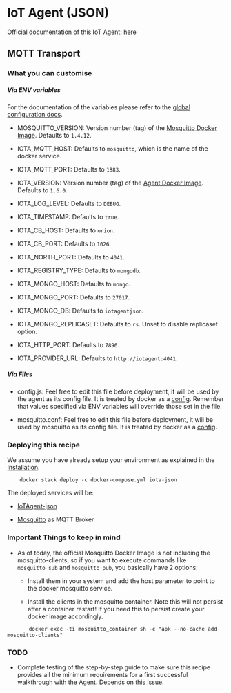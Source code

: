 # IoT Agent (JSON)

Official documentation of this IoT Agent: 
[here](http://fiware-iotagent-json.readthedocs.io/en/latest/index.html)

## MQTT Transport

### What you can customise

##### Via ENV variables

For the documentation of the variables please refer to the
[global configuration docs](https://github.com/telefonicaid/iotagent-node-lib/blob/master/doc/installationguide.md).

- MOSQUITTO_VERSION: Version number (tag) of the
[Mosquitto Docker Image](https://hub.docker.com/\_/eclipse-mosquitto/).
Defaults to `1.4.12`.

- IOTA_MQTT_HOST: Defaults to `mosquitto`, which is the name of the docker
service.

- IOTA_MQTT_PORT: Defaults to `1883`.

- IOTA_VERSION: Version number (tag) of the
[Agent Docker Image](https://hub.docker.com/r/telefonicaiot/iotagent-json/~/dockerfile/).
Defaults to `1.6.0`.

- IOTA_LOG_LEVEL: Defaults to `DEBUG`.

- IOTA_TIMESTAMP: Defaults to `true`.

- IOTA_CB_HOST: Defaults to `orion`.

- IOTA_CB_PORT: Defaults to `1026`.

- IOTA_NORTH_PORT: Defaults to `4041`.

- IOTA_REGISTRY_TYPE: Defaults to `mongodb`.

- IOTA_MONGO_HOST: Defaults to `mongo`.

- IOTA_MONGO_PORT: Defaults to `27017`.

- IOTA_MONGO_DB: Defaults to `iotagentjson`.

- IOTA_MONGO_REPLICASET: Defaults to `rs`. Unset to disable replicaset option.

- IOTA_HTTP_PORT: Defaults to `7896`.

- IOTA_PROVIDER_URL: Defaults to `http://iotagent:4041`.

##### Via Files

- config.js: Feel free to edit this file before deployment, it will be used by
the agent as its config file. It is treated by docker as a
[config](https://docs.docker.com/compose/compose-file/#configs). Remember that
values specified via ENV variables will override those set in the file.

- mosquitto.conf: Feel free to edit this file before deployment, it will be used
by mosquitto as its config file. It is treated by docker as a
[config](https://docs.docker.com/compose/compose-file/#configs).

### Deploying this recipe

We assume you have already setup your environment as explained in the
[Installation](../../installation.md).

```
    docker stack deploy -c docker-compose.yml iota-json
```

The deployed services will be:

- [IoTAgent-json](https://github.com/telefonicaid/iotagent-json)

- [Mosquitto](http://mosquitto.org/) as MQTT Broker


### Important Things to keep in mind

- As of today, the official Mosquitto Docker Image is not including the
  mosquitto-clients, so if you want to execute commands like `mosquitto_sub`
  and `mosquitto_pub`, you basically have 2 options:

    - Install them in your system and add the host parameter to point to the
      docker mosquitto service.

    - Install the clients in the mosquitto container. Note this will not persist
      after a container restart! If you need this to persist create your docker
      image accordingly.

```
       docker exec -ti mosquitto_container sh -c "apk --no-cache add mosquitto-clients"    
```

### TODO

- Complete testing of the step-by-step guide to make sure this recipe provides
  all the minimum requirements for a first successful walkthrough with
  the Agent. Depends on
  [this issue](https://github.com/telefonicaid/iotagent-json/issues/222).
